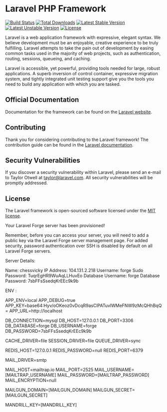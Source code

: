 # Laravel PHP Framework

[![Build Status](https://travis-ci.org/laravel/framework.svg)](https://travis-ci.org/laravel/framework)
[![Total Downloads](https://poser.pugx.org/laravel/framework/d/total.svg)](https://packagist.org/packages/laravel/framework)
[![Latest Stable Version](https://poser.pugx.org/laravel/framework/v/stable.svg)](https://packagist.org/packages/laravel/framework)
[![Latest Unstable Version](https://poser.pugx.org/laravel/framework/v/unstable.svg)](https://packagist.org/packages/laravel/framework)
[![License](https://poser.pugx.org/laravel/framework/license.svg)](https://packagist.org/packages/laravel/framework)

Laravel is a web application framework with expressive, elegant syntax. We believe development must be an enjoyable, creative experience to be truly fulfilling. Laravel attempts to take the pain out of development by easing common tasks used in the majority of web projects, such as authentication, routing, sessions, queueing, and caching.

Laravel is accessible, yet powerful, providing tools needed for large, robust applications. A superb inversion of control container, expressive migration system, and tightly integrated unit testing support give you the tools you need to build any application with which you are tasked.

## Official Documentation

Documentation for the framework can be found on the [Laravel website](http://laravel.com/docs).

## Contributing

Thank you for considering contributing to the Laravel framework! The contribution guide can be found in the [Laravel documentation](http://laravel.com/docs/contributions).

## Security Vulnerabilities

If you discover a security vulnerability within Laravel, please send an e-mail to Taylor Otwell at taylor@laravel.com. All security vulnerabilities will be promptly addressed.

## License

The Laravel framework is open-sourced software licensed under the [MIT license](http://opensource.org/licenses/MIT).


Your Laravel Forge server has been provisioned!

Remember, before you can access your server, you will need to add a public key via the Laravel Forge server management page. For added security, password authentication over SSH is disabled by default on all Laravel Forge servers.

Server Details:

Name:	chessvicky
IP Address:	104.131.2.218
Username:	forge
Sudo Password:	TuqrEgHR9WuAqLLHuvEo
Database Username:	forge
Database Password:	7sbFFsSsedqKrEEc9k9b


ENV :

APP_ENV=local
APP_DEBUG=true
APP_KEY=base64:Hyv/oOKeoz0vDcqR9asClPATuvlWMeFNW9zMcQHhBqQ=
APP_URL=http://localhost

DB_CONNECTION=mysql
DB_HOST=127.0.0.1
DB_PORT=3306
DB_DATABASE=forge
DB_USERNAME=forge
DB_PASSWORD=7sbFFsSsedqKrEEc9k9b

CACHE_DRIVER=file
SESSION_DRIVER=file
QUEUE_DRIVER=sync

REDIS_HOST=127.0.0.1
REDIS_PASSWORD=null
REDIS_PORT=6379

MAIL_DRIVER=smtp

MAIL_HOST=mailtrap.io
MAIL_PORT=2525
MAIL_USERNAME=[MAILTRAP_USERNAME]
MAIL_PASSWORD=[MAILTRAP_PASSWORD]
MAIL_ENCRYPTION=null

MAILGUN_DOMAIN=[MAILGUN_DOMAIN]
MAILGUN_SECRET=[MAILGUN_SECRET]

MANDRILL_KEY=[MANDRILL_KEY]
